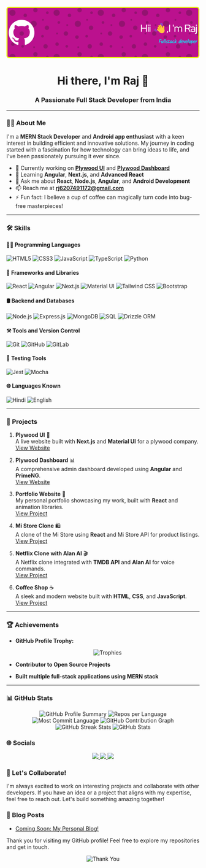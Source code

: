 ![Header](https://github.com/Rj1221/Rj1221/blob/main/github-header-image.png)

<h1 align="center">Hi there, I'm Raj 👋</h1>

<h3 align="center">A Passionate Full Stack Developer from India</h3>

---

### 👨‍💻 About Me

I'm a **MERN Stack Developer** and **Android app enthusiast** with a keen interest in building efficient and innovative solutions. My journey in coding started with a fascination for how technology can bring ideas to life, and I've been passionately pursuing it ever since.

- 🔭 Currently working on **[Plywood UI](https://plywoodworld.in/)** and **[Plywood Dashboard](https://admin.plywoodworld.in/login)**
- 🌱 Learning **Angular**, **Next.js**, and **Advanced React**
- 💬 Ask me about **React**, **Node.js**, **Angular**, and **Android Development**
- 📫 Reach me at **[rj6207491172@gmail.com](mailto:rj6207491172@gmail.com)**
- ⚡ Fun fact: I believe a cup of coffee can magically turn code into bug-free masterpieces!

---

### 🛠 Skills

#### 👨‍💻 Programming Languages
<p>
  <img src="https://img.shields.io/badge/HTML5-E34F26?style=for-the-badge&logo=html5&logoColor=white" alt="HTML5" />
  <img src="https://img.shields.io/badge/CSS3-1572B6?style=for-the-badge&logo=css3&logoColor=white" alt="CSS3" />
  <img src="https://img.shields.io/badge/JavaScript-F7DF1E?style=for-the-badge&logo=javascript&logoColor=black" alt="JavaScript" />
  <img src="https://img.shields.io/badge/TypeScript-007ACC?style=for-the-badge&logo=typescript&logoColor=white" alt="TypeScript" />
  <img src="https://img.shields.io/badge/Python-3776AB?style=for-the-badge&logo=python&logoColor=white" alt="Python" />
</p>

#### 🧩 Frameworks and Libraries
<p>
  <img src="https://img.shields.io/badge/React-61DAFB?style=for-the-badge&logo=react&logoColor=black" alt="React" />
  <img src="https://img.shields.io/badge/Angular-DD0031?style=for-the-badge&logo=angular&logoColor=white" alt="Angular" />
  <img src="https://img.shields.io/badge/Next.js-000000?style=for-the-badge&logo=nextdotjs&logoColor=white" alt="Next.js" />
  <img src="https://img.shields.io/badge/Material%20UI-0081CB?style=for-the-badge&logo=mui&logoColor=white" alt="Material UI" />
  <img src="https://img.shields.io/badge/Tailwind_CSS-38B2AC?style=for-the-badge&logo=tailwind-css&logoColor=white" alt="Tailwind CSS" />
  <img src="https://img.shields.io/badge/Bootstrap-7952B3?style=for-the-badge&logo=bootstrap&logoColor=white" alt="Bootstrap" />
</p>

#### 🛢 Backend and Databases
<p>
  <img src="https://img.shields.io/badge/Node.js-339933?style=for-the-badge&logo=nodedotjs&logoColor=white" alt="Node.js" />
  <img src="https://img.shields.io/badge/Express.js-000000?style=for-the-badge&logo=express&logoColor=white" alt="Express.js" />
  <img src="https://img.shields.io/badge/MongoDB-4EA94B?style=for-the-badge&logo=mongodb&logoColor=white" alt="MongoDB" />
  <img src="https://img.shields.io/badge/SQL-336791?style=for-the-badge&logo=postgresql&logoColor=white" alt="SQL" />
  <img src="https://img.shields.io/badge/Drizzle%20ORM-0C0C0C?style=for-the-badge&logo=orm&logoColor=white" alt="Drizzle ORM" />
</p>

#### ⚒ Tools and Version Control
<p>
  <img src="https://img.shields.io/badge/Git-F05032?style=for-the-badge&logo=git&logoColor=white" alt="Git" />
  <img src="https://img.shields.io/badge/GitHub-181717?style=for-the-badge&logo=github&logoColor=white" alt="GitHub" />
  <img src="https://img.shields.io/badge/GitLab-FC6D26?style=for-the-badge&logo=gitlab&logoColor=white" alt="GitLab" />
</p>

#### 🧪 Testing Tools
<p>
  <img src="https://img.shields.io/badge/Jest-C21325?style=for-the-badge&logo=jest&logoColor=white" alt="Jest" />
  <img src="https://img.shields.io/badge/Mocha-8D6748?style=for-the-badge&logo=mocha&logoColor=white" alt="Mocha" />
</p>

#### 🌐 Languages Known
<p>
  <img src="https://img.shields.io/badge/Hindi-%2300f.svg?style=for-the-badge&logoColor=white" alt="Hindi" />
  <img src="https://img.shields.io/badge/English-%2300f.svg?style=for-the-badge&logoColor=white" alt="English" />
</p>

---

### 🚀 Projects

1. **Plywood UI** 🌳  
   A live website built with **Next.js** and **Material UI** for a plywood company.  
   [View Website](https://plywoodworld.in/)

2. **Plywood Dashboard** 📊  
   A comprehensive admin dashboard developed using **Angular** and **PrimeNG**.  
   [View Website](https://admin.plywoodworld.in/login)

3. **Portfolio Website** 📝  
   My personal portfolio showcasing my work, built with **React** and animation libraries.  
   [View Project](https://raj-portfolio.netlify.app)

4. **Mi Store Clone** 🛍️  
   A clone of the Mi Store using **React** and Mi Store API for product listings.  
   [View Project](https://raj-mi-store-clone.netlify.app)

5. **Netflix Clone with Alan AI** 🎬  
   A Netflix clone integrated with **TMDB API** and **Alan AI** for voice commands.  
   [View Project](https://filmfireraj.netlify.app)

6. **Coffee Shop** ☕️  
   A sleek and modern website built with **HTML**, **CSS**, and **JavaScript**.  
   [View Project](https://raj-coffee-shop.netlify.app)

---

### 🏆 Achievements

- **GitHub Profile Trophy:**  
  <p align="center">
    <img src="https://github-profile-trophy.vercel.app/?username=Rj1221&theme=onedark&no-frame=true&row=1&&margin-w=20&no-bg=true" alt="Trophies" />
  </p>

- **Contributor to Open Source Projects**
- **Built multiple full-stack applications using MERN stack**

---

### 📊 GitHub Stats

<p align="center">
  <!-- Profile Summary -->
  <img src="https://github-profile-summary-cards.vercel.app/api/cards/profile-details?username=Rj1221&theme=dracula" alt="GitHub Profile Summary" />

  <!-- Most Used Languages -->
  <img src="https://github-profile-summary-cards.vercel.app/api/cards/repos-per-language?username=Rj1221&theme=dracula" alt="Repos per Language" />
  <img src="https://github-profile-summary-cards.vercel.app/api/cards/most-commit-language?username=Rj1221&theme=dracula" alt="Most Commit Language" />

  <!-- Contribution Graph -->
  <img src="https://github-readme-activity-graph.vercel.app/graph?username=Rj1221&theme=high-contrast&bg_color=000000&color=ff8800&line=00ff00&point=ff0000" alt="GitHub Contribution Graph" />

  <!-- Streak Stats -->
  <img src="https://github-readme-streak-stats.herokuapp.com/?user=Rj1221&theme=highcontrast&hide_border=true" alt="GitHub Streak Stats" />

  <!-- Overall GitHub Stats -->
  <img src="https://github-readme-stats.vercel.app/api?username=Rj1221&show_icons=true&theme=gruvbox&hide_border=true" alt="GitHub Stats" />
</p>



### 🌐 Socials

<p align="center">
  <a href="https://www.linkedin.com/in/raj-8700b5214/">
    <img src="https://img.shields.io/badge/LinkedIn-Connect-blue?style=for-the-badge&logo=linkedin"/>
  </a>
  <a href="mailto:rj6207491172@gmail.com">
    <img src="https://img.shields.io/badge/Email-Contact-red?style=for-the-badge&logo=gmail&logoColor=white"/>
  </a>
  <a href="https://github.com/Rj1221">
    <img src="https://img.shields.io/badge/GitHub-Follow-black?style=for-the-badge&logo=github"/>
  </a>
</p>


### 📢 Let's Collaborate!

I'm always excited to work on interesting projects and collaborate with other developers. If you have an idea or a project that aligns with my expertise, feel free to reach out. Let's build something amazing together!

### 📝 Blog Posts

<!-- BLOG-POST-LIST:START -->
- [Coming Soon: My Personal Blog!](#)
<!-- BLOG-POST-LIST:END -->

Thank you for visiting my GitHub profile! Feel free to explore my repositories and get in touch.

<p align="center">
  <img src="https://media.tenor.com/4F0S8rm_t98AAAAC/thank-you-sticker-thanks-sticker.gif" alt="Thank You" width="300"/>
</p>
